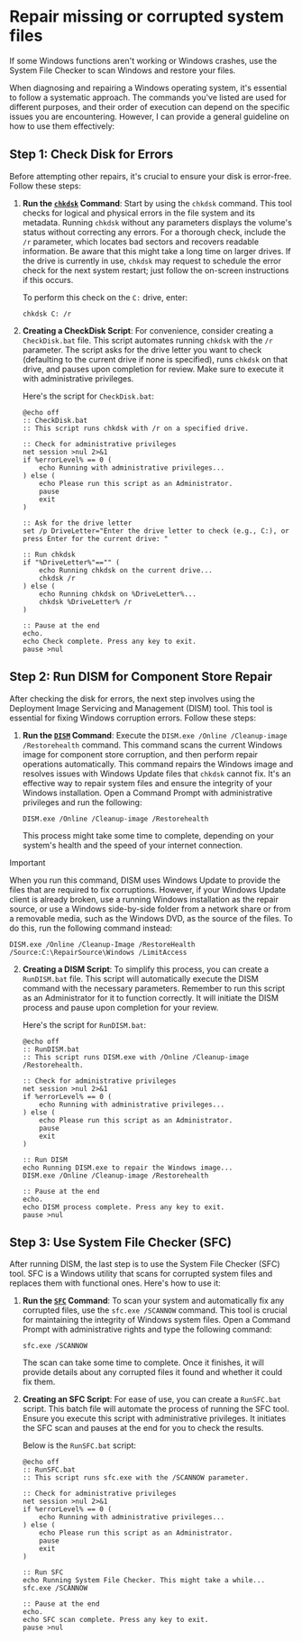 # Repair missing or corrupted system files
If some Windows functions aren't working or Windows crashes, use the System File Checker to scan Windows and restore your files.  

When diagnosing and repairing a Windows operating system, it's essential to follow a systematic approach. The commands you've listed are used for different purposes, and their order of execution can depend on the specific issues you are encountering. However, I can provide a general guideline on how to use them effectively:

## Step 1: Check Disk for Errors
Before attempting other repairs, it's crucial to ensure your disk is error-free. Follow these steps:

1. **Run the [`chkdsk`](https://learn.microsoft.com/en-us/windows-server/administration/windows-commands/chkdsk?tabs=event-viewer) Command**: Start by using the `chkdsk` command. This tool checks for logical and physical errors in the file system and its metadata. Running `chkdsk` without any parameters displays the volume's status without correcting any errors. For a thorough check, include the `/r` parameter, which locates bad sectors and recovers readable information. Be aware that this might take a long time on larger drives. If the drive is currently in use, `chkdsk` may request to schedule the error check for the next system restart; just follow the on-screen instructions if this occurs.

    To perform this check on the `C:` drive, enter:
    ```
    chkdsk C: /r
    ```

2. **Creating a CheckDisk Script**: For convenience, consider creating a `CheckDisk.bat` file. This script automates running `chkdsk` with the `/r` parameter. The script asks for the drive letter you want to check (defaulting to the current drive if none is specified), runs `chkdsk` on that drive, and pauses upon completion for review. Make sure to execute it with administrative privileges. 

    Here's the script for `CheckDisk.bat`:
    ```batch
    @echo off
    :: CheckDisk.bat
    :: This script runs chkdsk with /r on a specified drive.

    :: Check for administrative privileges
    net session >nul 2>&1
    if %errorLevel% == 0 (
        echo Running with administrative privileges...
    ) else (
        echo Please run this script as an Administrator.
        pause
        exit
    )

    :: Ask for the drive letter
    set /p DriveLetter="Enter the drive letter to check (e.g., C:), or press Enter for the current drive: "

    :: Run chkdsk
    if "%DriveLetter%"=="" (
        echo Running chkdsk on the current drive...
        chkdsk /r
    ) else (
        echo Running chkdsk on %DriveLetter%...
        chkdsk %DriveLetter% /r
    )

    :: Pause at the end
    echo.
    echo Check complete. Press any key to exit.
    pause >nul
    ```

## Step 2: Run DISM for Component Store Repair

After checking the disk for errors, the next step involves using the Deployment Image Servicing and Management (DISM) tool. This tool is essential for fixing Windows corruption errors. Follow these steps:

1. **Run the [`DISM`](https://learn.microsoft.com/en-us/windows-hardware/manufacture/desktop/dism-reference--deployment-image-servicing-and-management) Command**: Execute the `DISM.exe /Online /Cleanup-image /Restorehealth` command. This command scans the current Windows image for component store corruption, and then perform repair operations automatically. This command repairs the Windows image and resolves issues with Windows Update files that `chkdsk` cannot fix. It's an effective way to repair system files and ensure the integrity of your Windows installation. Open a Command Prompt with administrative privileges and run the following:

    ```
    DISM.exe /Online /Cleanup-image /Restorehealth
    ```

    This process might take some time to complete, depending on your system's health and the speed of your internet connection.

> [!IMPORTANT]
> When you run this command, DISM uses Windows Update to provide the files that are required to fix corruptions. However, if your Windows Update client is already broken, use a running Windows installation as the repair source, or use a Windows side-by-side folder from a network share or from a removable media, such as the Windows DVD, as the source of the files. To do this, run the following command instead:
    
```
DISM.exe /Online /Cleanup-Image /RestoreHealth /Source:C:\RepairSource\Windows /LimitAccess
```

2. **Creating a DISM Script**: To simplify this process, you can create a `RunDISM.bat` file. This script will automatically execute the DISM command with the necessary parameters. Remember to run this script as an Administrator for it to function correctly. It will initiate the DISM process and pause upon completion for your review.

    Here's the script for `RunDISM.bat`:
    ```batch
    @echo off
    :: RunDISM.bat
    :: This script runs DISM.exe with /Online /Cleanup-image /Restorehealth.

    :: Check for administrative privileges
    net session >nul 2>&1
    if %errorLevel% == 0 (
        echo Running with administrative privileges...
    ) else (
        echo Please run this script as an Administrator.
        pause
        exit
    )

    :: Run DISM
    echo Running DISM.exe to repair the Windows image...
    DISM.exe /Online /Cleanup-image /Restorehealth

    :: Pause at the end
    echo.
    echo DISM process complete. Press any key to exit.
    pause >nul
    ```

## Step 3: Use System File Checker (SFC)

After running DISM, the last step is to use the System File Checker (SFC) tool. SFC is a Windows utility that scans for corrupted system files and replaces them with functional ones. Here's how to use it:

1. **Run the [`SFC`](https://learn.microsoft.com/en-us/windows-server/administration/windows-commands/sfc) Command**: To scan your system and automatically fix any corrupted files, use the `sfc.exe /SCANNOW` command. This tool is crucial for maintaining the integrity of Windows system files. Open a Command Prompt with administrative rights and type the following command:

    ```
    sfc.exe /SCANNOW
    ```

    The scan can take some time to complete. Once it finishes, it will provide details about any corrupted files it found and whether it could fix them.

2. **Creating an SFC Script**: For ease of use, you can create a `RunSFC.bat` script. This batch file will automate the process of running the SFC tool. Ensure you execute this script with administrative privileges. It initiates the SFC scan and pauses at the end for you to check the results.

    Below is the `RunSFC.bat` script:
    ```batch
    @echo off
    :: RunSFC.bat
    :: This script runs sfc.exe with the /SCANNOW parameter.

    :: Check for administrative privileges
    net session >nul 2>&1
    if %errorLevel% == 0 (
        echo Running with administrative privileges...
    ) else (
        echo Please run this script as an Administrator.
        pause
        exit
    )

    :: Run SFC
    echo Running System File Checker. This might take a while...
    sfc.exe /SCANNOW

    :: Pause at the end
    echo.
    echo SFC scan complete. Press any key to exit.
    pause >nul
    ```
